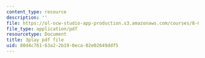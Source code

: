 ```yaml
---
content_type: resource
description: ''
file: https://ol-ocw-studio-app-production.s3.amazonaws.com/courses/8-04-quantum-physics-i-spring-2016/80d4c76163a22b190eca02e02649ddf5_rwzg8iEOc8s.pdf
file_type: application/pdf
resourcetype: Document
title: 3play pdf file
uid: 80d4c761-63a2-2b19-0eca-02e02649ddf5
---
```

